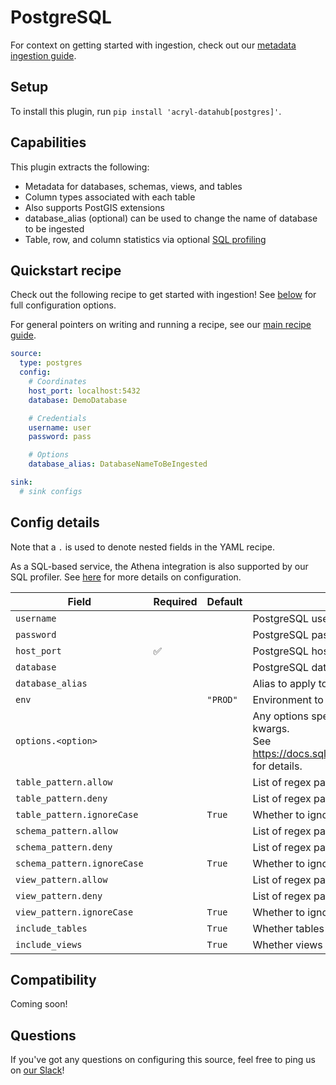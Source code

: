 # PostgreSQL

For context on getting started with ingestion, check out our [metadata ingestion guide](../README.md).

## Setup

To install this plugin, run `pip install 'acryl-datahub[postgres]'`.

## Capabilities

This plugin extracts the following:

- Metadata for databases, schemas, views, and tables
- Column types associated with each table
- Also supports PostGIS extensions
- database_alias (optional) can be used to change the name of database to be ingested
- Table, row, and column statistics via optional [SQL profiling](./sql_profiles.md)

## Quickstart recipe

Check out the following recipe to get started with ingestion! See [below](#config-details) for full configuration options.

For general pointers on writing and running a recipe, see our [main recipe guide](../README.md#recipes).

```yml
source:
  type: postgres
  config:
    # Coordinates
    host_port: localhost:5432
    database: DemoDatabase

    # Credentials
    username: user
    password: pass

    # Options
    database_alias: DatabaseNameToBeIngested

sink:
  # sink configs
```

## Config details

Note that a `.` is used to denote nested fields in the YAML recipe.

As a SQL-based service, the Athena integration is also supported by our SQL profiler. See [here](./sql_profiles.md) for more details on configuration.

| Field                       | Required | Default  | Description                                                                                                                                                                             |
| --------------------------- | -------- | -------- | --------------------------------------------------------------------------------------------------------------------------------------------------------------------------------------- |
| `username`                  |          |          | PostgreSQL username.                                                                                                                                                                    |
| `password`                  |          |          | PostgreSQL password.                                                                                                                                                                    |
| `host_port`                 | ✅       |          | PostgreSQL host URL.                                                                                                                                                                    |
| `database`                  |          |          | PostgreSQL database.                                                                                                                                                                    |
| `database_alias`            |          |          | Alias to apply to database when ingesting.                                                                                                                                              |
| `env`                       |          | `"PROD"` | Environment to use in namespace when constructing URNs.                                                                                                                                 |
| `options.<option>`          |          |          | Any options specified here will be passed to SQLAlchemy's `create_engine` as kwargs.<br />See https://docs.sqlalchemy.org/en/14/core/engines.html#sqlalchemy.create_engine for details. |
| `table_pattern.allow`       |          |          | List of regex patterns for tables to include in ingestion.                                                                                                                              |
| `table_pattern.deny`        |          |          | List of regex patterns for tables to exclude from ingestion.                                                                                                                            |
| `table_pattern.ignoreCase`  |          | `True`   | Whether to ignore case sensitivity during pattern matching.                                                                                                                             |
| `schema_pattern.allow`      |          |          | List of regex patterns for schemas to include in ingestion.                                                                                                                             |
| `schema_pattern.deny`       |          |          | List of regex patterns for schemas to exclude from ingestion.                                                                                                                           |
| `schema_pattern.ignoreCase` |          | `True`   | Whether to ignore case sensitivity during pattern matching.                                                                                                                             |
| `view_pattern.allow`        |          |          | List of regex patterns for views to include in ingestion.                                                                                                                               |
| `view_pattern.deny`         |          |          | List of regex patterns for views to exclude from ingestion.                                                                                                                             |
| `view_pattern.ignoreCase`   |          | `True`   | Whether to ignore case sensitivity during pattern matching.                                                                                                                             |
| `include_tables`            |          | `True`   | Whether tables should be ingested.                                                                                                                                                      |
| `include_views`             |          | `True`   | Whether views should be ingested.                                                                                                                                                       |

## Compatibility

Coming soon!

## Questions

If you've got any questions on configuring this source, feel free to ping us on [our Slack](https://slack.datahubproject.io/)!
